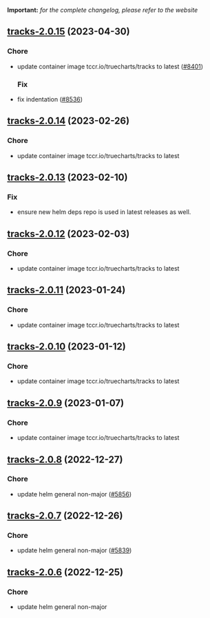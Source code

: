 **Important:**
*for the complete changelog, please refer to the website*




## [tracks-2.0.15](https://github.com/succelle/charts/compare/tracks-2.0.14...tracks-2.0.15) (2023-04-30)

### Chore

- update container image tccr.io/truecharts/tracks to latest ([#8401](https://github.com/succelle/charts/issues/8401))
  
  ### Fix

- fix indentation ([#8536](https://github.com/succelle/charts/issues/8536))
  
  


## [tracks-2.0.14](https://github.com/succelle/charts/compare/tracks-2.0.13...tracks-2.0.14) (2023-02-26)

### Chore

- update container image tccr.io/truecharts/tracks to latest
  
  


## [tracks-2.0.13](https://github.com/succelle/charts/compare/tracks-2.0.12...tracks-2.0.13) (2023-02-10)

### Fix

- ensure new helm deps repo is used in latest releases as well.
  
  


## [tracks-2.0.12](https://github.com/succelle/charts/compare/owntracks-0.0.6...tracks-2.0.12) (2023-02-03)

### Chore

- update container image tccr.io/truecharts/tracks to latest
  
  


## [tracks-2.0.11](https://github.com/succelle/charts/compare/tracks-2.0.10...tracks-2.0.11) (2023-01-24)

### Chore

- update container image tccr.io/truecharts/tracks to latest
  
  


## [tracks-2.0.10](https://github.com/succelle/charts/compare/tracks-2.0.9...tracks-2.0.10) (2023-01-12)

### Chore

- update container image tccr.io/truecharts/tracks to latest
  
  


## [tracks-2.0.9](https://github.com/succelle/charts/compare/owntracks-0.0.5...tracks-2.0.9) (2023-01-07)

### Chore

- update container image tccr.io/truecharts/tracks to latest
  
  


## [tracks-2.0.8](https://github.com/succelle/charts/compare/owntracks-0.0.4...tracks-2.0.8) (2022-12-27)

### Chore

- update helm general non-major ([#5856](https://github.com/succelle/charts/issues/5856))
  
  


## [tracks-2.0.7](https://github.com/succelle/charts/compare/owntracks-0.0.3...tracks-2.0.7) (2022-12-26)

### Chore

- update helm general non-major ([#5839](https://github.com/succelle/charts/issues/5839))
  
  


## [tracks-2.0.6](https://github.com/succelle/charts/compare/owntracks-0.0.2...tracks-2.0.6) (2022-12-25)

### Chore

- update helm general non-major
  
  

